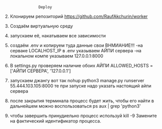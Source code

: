                     Deploy  
2) Клонируем репозиторий https://github.com/RaufAkchurin/worker

2) Создаём виртуальную среду

3) запускаем её, накатываем все зависимости

4) создаём .env и копируем туда данные свои
ВНМИАНИЕ!!!
-на серваке LOCALHOST_IP в .env указываем АЙПИ сервера
-на локальном компе указываем 127.0.0.1:8000

5) В settings.py проверяем наличие обоих АЙПИ ALLOWED_HOSTS = ['АЙПИ СЕРВЕРА', '127.0.0.1']

5) запускаем джангу вот так 
nohup python3 manage.py runserver 55.444.103.105:8000
те при запуске надо указать настоящий айпи сервера

5) после закрытия терминала процесс будет жить, чтобы его найти в 
дальнейшем можно воспользоваться
ps aux | grep 'python3'

6) чтобы завершить принудиельно процесс используй
kill -9 <PID>
Замените <PID> на фактический идентификатор процесса.
